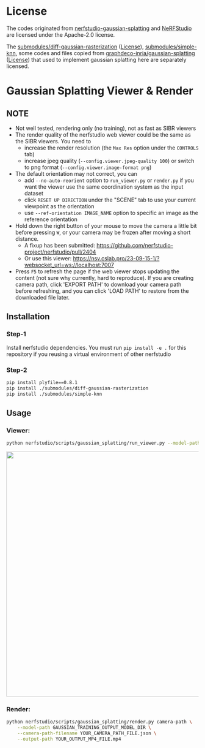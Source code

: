 # License
The codes originated from [nerfstudio-gaussian-splatting](https://github.com/MstXy/nerfstudio-gaussian-splatting) and [NeRFStudio]() are licensed under the Apache-2.0 license. 

The [submodules/diff-gaussian-rasterization](https://github.com/graphdeco-inria/diff-gaussian-rasterization) ([License](https://github.com/graphdeco-inria/diff-gaussian-rasterization/blob/main/LICENSE.md)), [submodules/simple-knn](https://gitlab.inria.fr/bkerbl/simple-knn.git), some codes and files copied from [graphdeco-inria/gaussian-splatting](https://github.com/graphdeco-inria/gaussian-splatting) ([License](https://github.com/graphdeco-inria/gaussian-splatting/blob/main/LICENSE.md)) that used to implement gaussian splatting here are separately licensed.

# Gaussian Splatting Viewer & Render

## NOTE
 * Not well tested, rendering only (no training), not as fast as SIBR viewers
 * The render quality of the nerfstudio web viewer could be the same as the SIBR viewers. You need to
 	* increase the render resolution (the `Max Res` option under the `CONTROLS` tab)
  	* increase jpeg quality (`--config.viewer.jpeg-quality 100`) or switch to png format (`--config.viewer.image-format png`)
 * The default orientation may not correct, you can
	* add `--no-auto-reorient` option to `run_viewer.py` or `render.py` if you want the viewer use the same coordination system as the input dataset
	* click `RESET UP DIRECTION` under the "SCENE" tab to use your current viewpoint as the orientation
 	* use `--ref-orientation IMAGE_NAME` option to specific an image as the reference orientation
 * Hold down the right button of your mouse to move the camera a little bit before pressing `W`, or your camera may be frozen after moving a short distance.
   * A fixup has been submitted: https://github.com/nerfstudio-project/nerfstudio/pull/2404
   * Or use this viewer: https://nsv.cslab.pro/23-09-15-1/?websocket_url=ws://localhost:7007
 * Press `F5` to refresh the page if the web viewer stops updating the content (not sure why currently, hard to reproduce). If you are creating camera path, click 'EXPORT PATH' to download your camera path before refreshing, and you can click 'LOAD PATH' to restore from the downloaded file later.

## Installation

### Step-1
Install nerfstudio dependencies.
You must run `pip install -e .` for this repository if you reusing a virtual environment of other nerfstudio

### Step-2 
```bash
pip install plyfile==0.8.1
pip install ./submodules/diff-gaussian-rasterization
pip install ./submodules/simple-knn
```

## Usage
### Viewer: 

```bash
python nerfstudio/scripts/gaussian_splatting/run_viewer.py --model-path GAUSSIAN_TRAINING_OUTPUT_MODEL_DIR --config.pipeline.model.nn-com-path UNET_NAME
```

<img src="docs/_static/imgs/SUNDAE-viewer-png.png" width=640>


### Render:
```bash
python nerfstudio/scripts/gaussian_splatting/render.py camera-path \
    --model-path GAUSSIAN_TRAINING_OUTPUT_MODEL_DIR \
    --camera-path-filename YOUR_CAMERA_PATH_FILE.json \
    --output-path YOUR_OUTPUT_MP4_FILE.mp4
```


